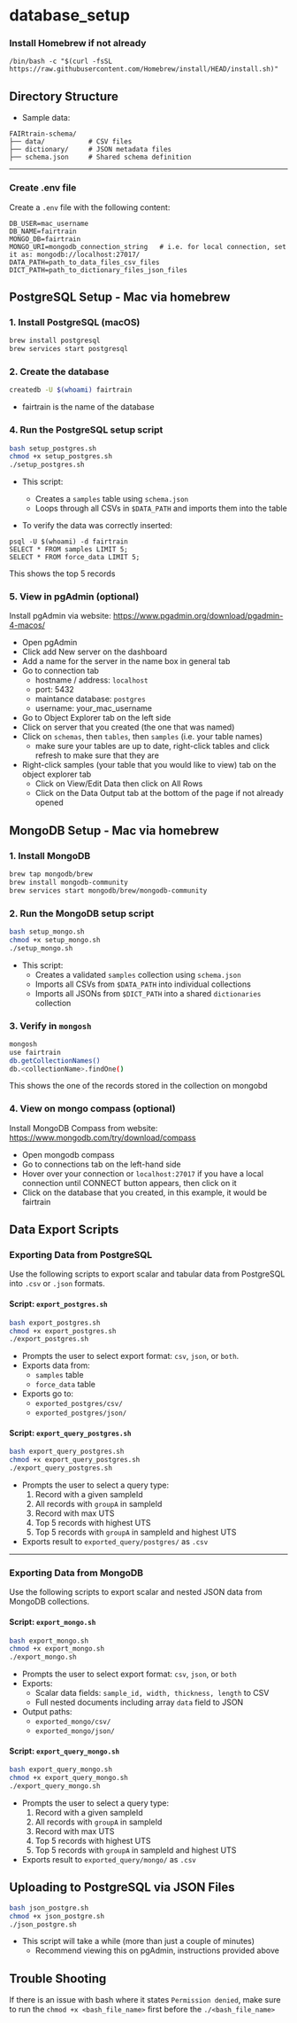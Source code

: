 # database_setup

### Install Homebrew if not already
```
/bin/bash -c "$(curl -fsSL https://raw.githubusercontent.com/Homebrew/install/HEAD/install.sh)"
```

## Directory Structure
- Sample data:
```
FAIRtrain-schema/
├── data/           # CSV files
├── dictionary/     # JSON metadata files
├── schema.json     # Shared schema definition
```

---

### Create .env file
Create a `.env` file with the following content:
```env
DB_USER=mac_username
DB_NAME=fairtrain
MONGO_DB=fairtrain
MONGO_URI=mongodb_connection_string   # i.e. for local connection, set it as: mongodb://localhost:27017/ 
DATA_PATH=path_to_data_files_csv_files
DICT_PATH=path_to_dictionary_files_json_files
```


## PostgreSQL Setup - Mac via homebrew

### 1. Install PostgreSQL (macOS)
```bash
brew install postgresql
brew services start postgresql
```

### 2. Create the database
```bash
createdb -U $(whoami) fairtrain 
```
- fairtrain is the name of the database

### 4. Run the PostgreSQL setup script
```bash
bash setup_postgres.sh
chmod +x setup_postgres.sh
./setup_postgres.sh
```

- This script:
  - Creates a `samples` table using `schema.json`
  - Loops through all CSVs in `$DATA_PATH` and imports them into the table

- To verify the data was correctly inserted:
```
psql -U $(whoami) -d fairtrain
SELECT * FROM samples LIMIT 5;
SELECT * FROM force_data LIMIT 5;
```
This shows the top 5 records

### 5. View in pgAdmin (optional)
Install pgAdmin via website: https://www.pgadmin.org/download/pgadmin-4-macos/

- Open pgAdmin
- Click add New server on the dashboard
- Add a name for the server in the name box in general tab
- Go to connection tab
    - hostname / address: `localhost`
    - port: 5432
    - maintance database: `postgres`
    - username: your_mac_username 
- Go to Object Explorer tab on the left side
- Click on server that you created (the one that was named)
- Click on `schemas`, then `tables`, then `samples` (i.e. your table names)
    - make sure your tables are up to date, right-click tables and click refresh to make sure that they are
- Right-click samples (your table that you would like to view) tab on the object explorer tab
    - Click on View/Edit Data then click on All Rows
    - Click on the Data Output tab at the bottom of the page if not already opened


## MongoDB Setup - Mac via homebrew

### 1. Install MongoDB
```bash
brew tap mongodb/brew
brew install mongodb-community
brew services start mongodb/brew/mongodb-community
```

### 2. Run the MongoDB setup script
```bash
bash setup_mongo.sh
chmod +x setup_mongo.sh
./setup_mongo.sh
```

- This script:
  - Creates a validated `samples` collection using `schema.json`
  - Imports all CSVs from `$DATA_PATH` into individual collections
  - Imports all JSONs from `$DICT_PATH` into a shared `dictionaries` collection

### 3. Verify in `mongosh`
```bash
mongosh
use fairtrain
db.getCollectionNames()
db.<collectionName>.findOne()
```
This shows the one of the records stored in the collection on mongobd

### 4. View on mongo compass (optional)
Install MongoDB Compass from website: https://www.mongodb.com/try/download/compass

- Open mongodb compass
- Go to connections tab on the left-hand side
- Hover over your connection or `localhost:27017` if you have a local connection until CONNECT button appears, then click on it
- Click on the database that you created, in this example, it would be fairtrain

## Data Export Scripts

### Exporting Data from PostgreSQL

Use the following scripts to export scalar and tabular data from PostgreSQL into `.csv` or `.json` formats.

#### Script: `export_postgres.sh`

```bash
bash export_postgres.sh
chmod +x export_postgres.sh
./export_postgres.sh
```

- Prompts the user to select export format: `csv`, `json`, or `both`.
- Exports data from:
  - `samples` table
  - `force_data` table
- Exports go to:
  - `exported_postgres/csv/`
  - `exported_postgres/json/`

#### Script: `export_query_postgres.sh`

```bash
bash export_query_postgres.sh
chmod +x export_query_postgres.sh
./export_query_postgres.sh
```

- Prompts the user to select a query type:
  1. Record with a given sampleId
  2. All records with `groupA` in sampleId
  3. Record with max UTS
  4. Top 5 records with highest UTS
  5. Top 5 records with `groupA` in sampleId and highest UTS
- Exports result to `exported_query/postgres/` as `.csv`

---

### Exporting Data from MongoDB

Use the following scripts to export scalar and nested JSON data from MongoDB collections.

#### Script: `export_mongo.sh`

```bash
bash export_mongo.sh
chmod +x export_mongo.sh
./export_mongo.sh
```

- Prompts the user to select export format: `csv`, `json`, or `both`
- Exports:
  - Scalar data fields: `sample_id, width, thickness, length` to CSV
  - Full nested documents including array `data` field to JSON
- Output paths:
  - `exported_mongo/csv/`
  - `exported_mongo/json/`

#### Script: `export_query_mongo.sh`

```bash
bash export_query_mongo.sh
chmod +x export_query_mongo.sh
./export_query_mongo.sh
```

- Prompts the user to select a query type:
  1. Record with a given sampleId
  2. All records with `groupA` in sampleId
  3. Record with max UTS
  4. Top 5 records with highest UTS
  5. Top 5 records with `groupA` in sampleId and highest UTS
- Exports result to `exported_query/mongo/` as `.csv`

## Uploading to PostgreSQL via JSON Files
```bash
bash json_postgre.sh
chmod +x json_postgre.sh
./json_postgre.sh
```
- This script will take a while (more than just a couple of minutes)
    - Recommend viewing this on pgAdmin, instructions provided above

## Trouble Shooting
If there is an issue with bash where it states ```Permission denied```, make sure to run the ```chmod +x <bash_file_name>``` first before the ```./<bash_file_name>```